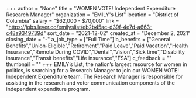 +++
author = "None"
title = "WOMEN VOTE! Independent Expenditure Research Manager"
organization = "EMILY's List"
location = "District of Columbia"
salary = "$62,000 - $70,000"
link = "https://jobs.lever.co/emilyslist/eb2b45ac-d39f-4e7d-a663-c48a9349739d"
sort_date = "2021-12-02"
created_at = "December 2, 2021"
closing_date = "-"
a_job_type = ["Full Time"]
b_benefits = ["General Benefits","Union-Eligible","Retirement","Paid Leave","Paid Vacation","Health Insurance","Remote During COVID","Dental","Vision","Sick time","Disability insurance","Transit benefits","Life insurance","FSA"]
c_feedback = ""
thumbnail = ""
+++
EMILY’s List, the nation’s largest resource for women in politics, is searching for a Research Manager to join our WOMEN VOTE! Independent Expenditure team.  The Research Manager is responsible for assisting in the research and voter communication components of the independent expenditure program.